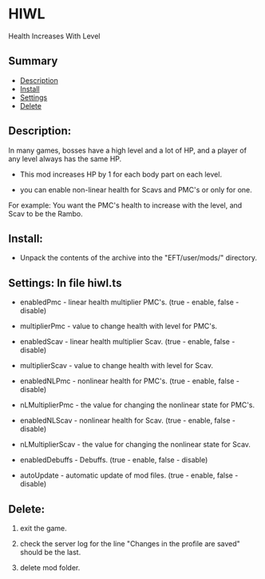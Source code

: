 # HIWL
Health Increases With Level

## Summary
- [Description](#Description)
- [Install](#Install)
- [Settings](#Settings)
- [Delete](#Delete)

## Description:

In many games, bosses have a high level and a lot of HP, and a player of any level always has the same HP.

* This mod increases HP by 1 for each body part on each level.

* you can enable non-linear health for Scavs and PMC's or only for one.

For example: You want the PMC's health to increase with the level, and Scav to be the Rambo.

## Install:

* Unpack the contents of the archive into the "EFT/user/mods/" directory.

## Settings: In file hiwl.ts

* enabledPmc - linear health multiplier PMC's. (true - enable, false - disable)

* multiplierPmc - value to change health with level for PMC's.

* enabledScav - linear health multiplier Scav. (true - enable, false - disable)

* multiplierScav - value to change health with level for Scav.

* enabledNLPmc - nonlinear health for PMC's. (true - enable, false - disable)

* nLMultiplierPmc - the value for changing the nonlinear state for PMC's.

* enabledNLScav - nonlinear health for Scav. (true - enable, false - disable)

* nLMultiplierScav - the value for changing the nonlinear state for Scav.

* enabledDebuffs - Debuffs. (true - enable, false - disable)

* autoUpdate - automatic update of mod files. (true - enable, false - disable)

## Delete:

1. exit the game.

2. check the server log for the line "Changes in the profile are saved" should be the last.

3. delete mod folder.
